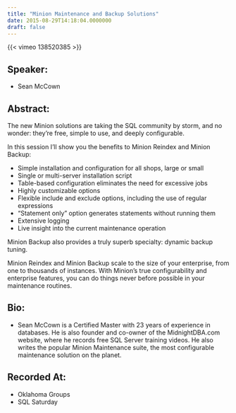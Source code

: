 ```yaml
---
title: "Minion Maintenance and Backup Solutions"
date: 2015-08-29T14:18:04.0000000
draft: false
---
```


{{< vimeo 138520385 >}}

## Speaker:

 - Sean McCown

## Abstract:

<p>
	The new Minion solutions are taking the SQL community by storm, and no wonder: they’re free, simple to use, and deeply configurable.
</p>
<p>
	In this session I’ll show you the benefits to Minion Reindex and Minion Backup:
</p>
<ul>
	<li>
		Simple installation and configuration for all shops, large or small
	</li>
	<li>Single or multi-server installation script</li>
	<li>
		Table-based configuration eliminates the need for excessive jobs
	</li>
	<li>Highly customizable options</li>
	<li>
		Flexible include and exclude options, including the use of regular expressions
	</li>
	<li>
		“Statement only” option generates statements without running them
	</li>
	<li>Extensive logging</li>
	<li>Live insight into the current maintenance operation</li>
</ul>
<p>
	Minion Backup also provides a truly superb specialty: dynamic backup tuning.
</p>
<p>
	Minion Reindex and Minion Backup scale to the size of your enterprise, from one to thousands of instances.  With Minion’s true configurability and enterprise features, you can do things never before possible in your maintenance routines.
</p>

## Bio:

 - <p>Sean McCown is a Certified Master with 23 years of experience in databases. He is also founder and co-owner of the MidnightDBA.com website, where he records free SQL Server training videos. He also writes the popular Minion Maintenance suite, the most configurable maintenance solution on the planet.</p>

## Recorded At:

 - Oklahoma Groups
 - SQL Saturday

